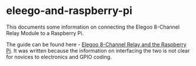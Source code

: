 # eleego-and-raspberry-pi
This documents some information on connecting the Elegoo 8-Channel Relay Module to a Raspberry Pi.

The guide can be found here - [Elegoo 8-Channel Relay and the Raspberry Pi](https://github.com/BandedHawk/eleego-and-raspberry-pi/blob/main/elegoo-and-raspberry-pi.md). It was written because the information on interfacing the two is not clear for novices to electronics and GPIO coding.